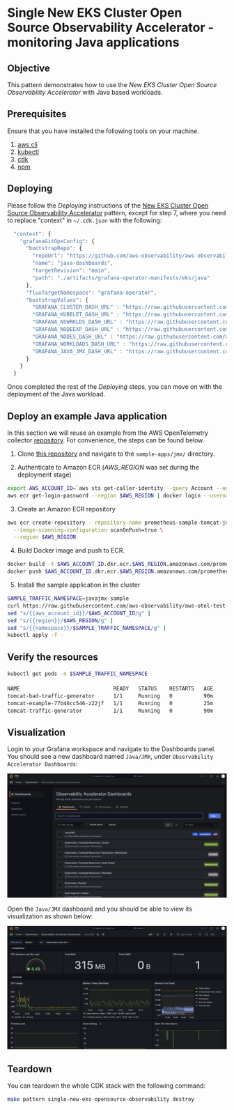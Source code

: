 # Single New EKS Cluster Open Source Observability Accelerator - monitoring Java applications

## Objective

This pattern demonstrates how to use the _New EKS Cluster Open Source Observability Accelerator_ with Java based workloads.

## Prerequisites

Ensure that you have installed the following tools on your machine.

1. [aws cli](https://docs.aws.amazon.com/cli/latest/userguide/install-cliv2.html)
2. [kubectl](https://Kubernetes.io/docs/tasks/tools/)
3. [cdk](https://docs.aws.amazon.com/cdk/v2/guide/getting_started.html#getting_started_install)
4. [npm](https://docs.npmjs.com/cli/v8/commands/npm-install)

## Deploying

Please follow the _Deploying_ instructions of the [New EKS Cluster Open Source Observability Accelerator](./single-new-eks-opensource-observability.md) pattern, except for step 7, where you need to replace "context" in `~/.cdk.json` with the following:

```typescript
  "context": {
    "grafanaGitOpsConfig": {
      "bootstrapRepo": {
        "repoUrl": "https://github.com/aws-observability/aws-observability-accelerator",
        "name": "java-dashboards",
        "targetRevision": "main",
        "path": "./artifacts/grafana-operator-manifests/eks/java"
      },
      "fluxTargetNamespace": "grafana-operator",
      "bootstrapValues": {
        "GRAFANA_CLUSTER_DASH_URL" : "https://raw.githubusercontent.com/aws-observability/aws-observability-accelerator/main/artifacts/grafana-dashboards/eks/infrastructure/cluster.json",
        "GRAFANA_KUBELET_DASH_URL" : "https://raw.githubusercontent.com/aws-observability/aws-observability-accelerator/main/artifacts/grafana-dashboards/eks/infrastructure/kubelet.json",
        "GRAFANA_NSWRKLDS_DASH_URL" : "https://raw.githubusercontent.com/aws-observability/aws-observability-accelerator/main/artifacts/grafana-dashboards/eks/infrastructure/namespace-workloads.json",
        "GRAFANA_NODEEXP_DASH_URL" : "https://raw.githubusercontent.com/aws-observability/aws-observability-accelerator/main/artifacts/grafana-dashboards/eks/infrastructure/nodeexporter-nodes.json",
        "GRAFANA_NODES_DASH_URL" : "https://raw.githubusercontent.com/aws-observability/aws-observability-accelerator/main/artifacts/grafana-dashboards/eks/infrastructure/nodes.json",
        "GRAFANA_WORKLOADS_DASH_URL" : "https://raw.githubusercontent.com/aws-observability/aws-observability-accelerator/main/artifacts/grafana-dashboards/eks/infrastructure/workloads.json",
        "GRAFANA_JAVA_JMX_DASH_URL" : "https://raw.githubusercontent.com/aws-observability/aws-observability-accelerator/main/artifacts/grafana-dashboards/eks/java/default.json"
      }
    }
  }
```

Once completed the rest of the _Deploying_ steps, you can move on with the deployment of the Java workload.

## Deploy an example Java application

In this section we will reuse an example from the AWS OpenTelemetry collector [repository](https://github.com/aws-observability/aws-otel-collector/blob/main/docs/developers/container-insights-eks-jmx.md). For convenience, the steps can be found below.

1. Clone [this repository](https://github.com/aws-observability/aws-otel-test-framework) and navigate to the `sample-apps/jmx/` directory.

2. Authenticate to Amazon ECR (_AWS_REGION_ was set during the deployment stage)

```bash
export AWS_ACCOUNT_ID=`aws sts get-caller-identity --query Account --output text`
aws ecr get-login-password --region $AWS_REGION | docker login --username AWS --password-stdin $AWS_ACCOUNT_ID.dkr.ecr.$AWS_REGION.amazonaws.com
```

3. Create an Amazon ECR repository

```bash
aws ecr create-repository --repository-name prometheus-sample-tomcat-jmx \
  --image-scanning-configuration scanOnPush=true \
  --region $AWS_REGION 
```

4. Build Docker image and push to ECR.

```bash
docker build -t $AWS_ACCOUNT_ID.dkr.ecr.$AWS_REGION.amazonaws.com/prometheus-sample-tomcat-jmx:latest .
docker push $AWS_ACCOUNT_ID.dkr.ecr.$AWS_REGION.amazonaws.com/prometheus-sample-tomcat-jmx:latest 
```

5. Install the sample application in the cluster

```bash
SAMPLE_TRAFFIC_NAMESPACE=javajmx-sample
curl https://raw.githubusercontent.com/aws-observability/aws-otel-test-framework/terraform/sample-apps/jmx/examples/prometheus-metrics-sample.yaml | 
sed "s/{{aws_account_id}}/$AWS_ACCOUNT_ID/g" |
sed "s/{{region}}/$AWS_REGION/g" |
sed "s/{{namespace}}/$SAMPLE_TRAFFIC_NAMESPACE/g" | 
kubectl apply -f -
```

## Verify the resources

```bash
kubectl get pods -n $SAMPLE_TRAFFIC_NAMESPACE

NAME                              READY   STATUS    RESTARTS   AGE
tomcat-bad-traffic-generator      1/1     Running   0          90m
tomcat-example-77b46cc546-z22jf   1/1     Running   0          25m
tomcat-traffic-generator          1/1     Running   0          90m
```

## Visualization

Login to your Grafana workspace and navigate to the Dashboards panel. You should see a new dashboard named `Java/JMX`, under `Observability Accelerator Dashboards`:

![Dashboard](../images/all-dashboards-java.png)

Open the `Java/JMX` dashboard and you should be able to view its visualization as shown below:

![NodeExporter_Dashboard](../images/java-dashboard.png)

## Teardown

You can teardown the whole CDK stack with the following command:

```bash
make pattern single-new-eks-opensource-observability destroy
```